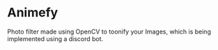 # Animefy
Photo filter made using OpenCV to toonify your Images, which is being implemented using a discord bot.
